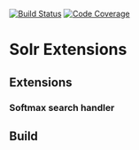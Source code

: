 [![Build Status](https://travis-ci.org/PavlikPolivka/SolrExtensions.svg?branch=master)](https://travis-ci.org/PavlikPolivka/SolrExtensions)
[![Code Coverage](https://img.shields.io/codecov/c/github/pvorb/property-providers/develop.svg)](https://codecov.io/github/PavlikPolivka/SolrExtensions?branch=master)

# Solr Extensions

## Extensions

### Softmax search handler

## Build